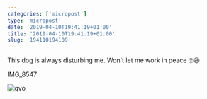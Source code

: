 ```yaml
---
categories: ['micropost']
type: 'micropost'
date: '2019-04-10T19:41:19+01:00'
title: '2019-04-10T19:41:19+01:00'
slug: '194110194109'
---
```

This dog is always disturbing me. Won't let me work in peace 🙄😆

IMG_8547
<!--more-->
![qvo](https://www.momoh.sh/media/2019-04-10/qvo.jpeg)
